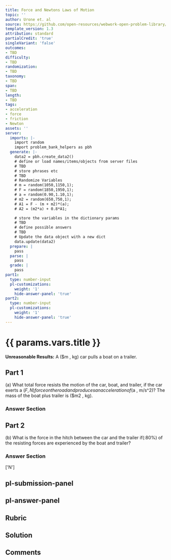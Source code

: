 ```yaml
---
title: Force and Newtons Laws of Motion
topic: ''
author: Urone et. al
source: https://github.com/open-resources/webwork-open-problem-library/tree/master/Contrib/BrockPhysics/College_Physics_Urone/4.Dynamics_Force_and_Newtons_Laws_of_Motion/Problem_Solving_Strategies/NU_U17-04-06-014.pg
template_version: 1.3
attribution: standard
partialCredit: 'true'
singleVariant: 'false'
outcomes:
- TBD
difficulty:
- TBD
randomization:
- TBD
taxonomy:
- TBD
span:
- TBD
length:
- TBD
tags:
- acceleration
- force
- friction
- Newton
assets: ''
server:
  imports: |-
    import random
    import problem_bank_helpers as pbh
  generate: |-
    data2 = pbh.create_data2()
    # define or load names/items/objects from server files
    # TBD
    # store phrases etc
    # TBD
    # Randomize Variables
    # m = random(1050,1150,1);
    # F = random(1850,1950,1);
    # a = random(0.90,1.10,1);
    # m2 = random(650,750,1);
    # A1 = F - (m + m2)*(a);
    # A2 = (m2*a) + 0.8*A1;

    # store the variables in the dictionary params
    # TBD
    # define possible answers
    # TBD
    # Update the data object with a new dict
    data.update(data2)
  prepare: |
    pass
  parse: |
    pass
  grade: |
    pass
part1:
  type: number-input
  pl-customizations:
    weight: '1'
    hide-answer-panel: 'true'
part2:
  type: number-input
  pl-customizations:
    weight: '1'
    hide-answer-panel: 'true'
---
```


# {{ params.vars.title }} 


<b>Unreasonable Results:</b> A ($m , kg) car pulls a boat on a trailer.

## Part 1 
(a) What total force resists the motion of the car, boat, and trailer, if the car exerts a ($F , N) force on the road and produces an acceleration of ($a , m/s^2)? The mass of the boat plus trailer is ($m2 , kg). 


 ### Answer Section

## Part 2 
(b) What is the force in the hitch between the car and the trailer if(:80%) of the resisting forces are experienced by the boat and trailer? 


 ### Answer Section
['N']

## pl-submission-panel 


## pl-answer-panel 


## Rubric 


## Solution 


## Comments 


